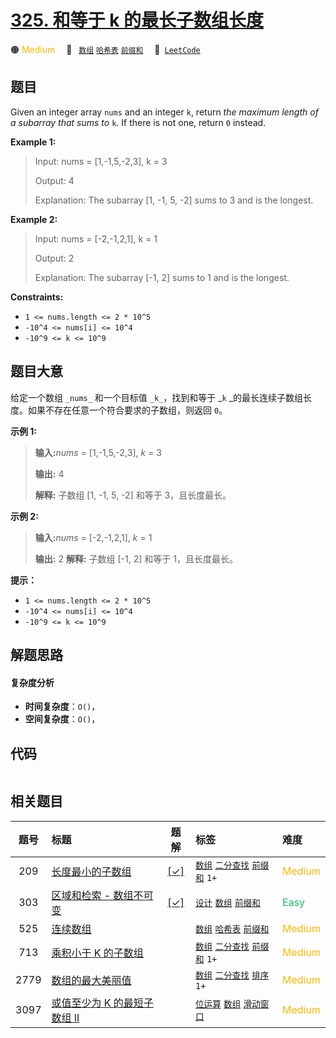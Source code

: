 # [325. 和等于 k 的最长子数组长度](https://leetcode.com/problems/maximum-size-subarray-sum-equals-k)

🟠 <font color=#ffb800>Medium</font>&emsp; 🔖&ensp; [`数组`](/tag/array.md) [`哈希表`](/tag/hash-table.md) [`前缀和`](/tag/prefix-sum.md)&emsp; 🔗&ensp;[`LeetCode`](https://leetcode.com/problems/maximum-size-subarray-sum-equals-k)

## 题目

Given an integer array `nums` and an integer `k`, return _the maximum length
of a_ _subarray_ _that sums to_ `k`. If there is not one, return `0` instead.



**Example 1:**

> Input: nums = [1,-1,5,-2,3], k = 3
> 
> Output: 4
> 
> Explanation: The subarray [1, -1, 5, -2] sums to 3 and is the longest.

**Example 2:**

> Input: nums = [-2,-1,2,1], k = 1
> 
> Output: 2
> 
> Explanation: The subarray [-1, 2] sums to 1 and is the longest.

**Constraints:**

  * `1 <= nums.length <= 2 * 10^5`
  * `-10^4 <= nums[i] <= 10^4`
  * `-10^9 <= k <= 10^9`


## 题目大意

给定一个数组 `_nums_` 和一个目标值 `_k_`，找到和等于 _`k` _的最长连续子数组长度。如果不存在任意一个符合要求的子数组，则返回 `0`。



**示例 1:**

> 
> 
> 
> 
> 
> **输入:**_nums_ = [1,-1,5,-2,3], _k_ = 3
> 
> **输出:** 4 
> 
> **解释:** 子数组 [1, -1, 5, -2] 和等于 3，且长度最长。
> 
> 

**示例 2:**

> 
> 
> 
> 
> 
> **输入:**_nums_ = [-2,-1,2,1], _k_ = 1
> 
> **输出:** 2 **解释:** 子数组 [-1, 2] 和等于 1，且长度最长。



**提示：**

  * `1 <= nums.length <= 2 * 10^5`
  * `-10^4 <= nums[i] <= 10^4`
  * `-10^9 <= k <= 10^9`


## 解题思路

#### 复杂度分析

- **时间复杂度**：`O()`，
- **空间复杂度**：`O()`，

## 代码

```javascript

```

## 相关题目

<!-- prettier-ignore -->
| 题号 | 标题 | 题解 | 标签 | 难度 |
| :------: | :------ | :------: | :------ | :------ |
| 209 | [长度最小的子数组](https://leetcode.com/problems/minimum-size-subarray-sum) | [[✓]](/problem/0209.md) |  [`数组`](/tag/array.md) [`二分查找`](/tag/binary-search.md) [`前缀和`](/tag/prefix-sum.md) `1+` | <font color=#ffb800>Medium</font> |
| 303 | [区域和检索 - 数组不可变](https://leetcode.com/problems/range-sum-query-immutable) | [[✓]](/problem/0303.md) |  [`设计`](/tag/design.md) [`数组`](/tag/array.md) [`前缀和`](/tag/prefix-sum.md) | <font color=#15bd66>Easy</font> |
| 525 | [连续数组](https://leetcode.com/problems/contiguous-array) |  |  [`数组`](/tag/array.md) [`哈希表`](/tag/hash-table.md) [`前缀和`](/tag/prefix-sum.md) | <font color=#ffb800>Medium</font> |
| 713 | [乘积小于 K 的子数组](https://leetcode.com/problems/subarray-product-less-than-k) |  |  [`数组`](/tag/array.md) [`二分查找`](/tag/binary-search.md) [`前缀和`](/tag/prefix-sum.md) `1+` | <font color=#ffb800>Medium</font> |
| 2779 | [数组的最大美丽值](https://leetcode.com/problems/maximum-beauty-of-an-array-after-applying-operation) |  |  [`数组`](/tag/array.md) [`二分查找`](/tag/binary-search.md) [`排序`](/tag/sorting.md) `1+` | <font color=#ffb800>Medium</font> |
| 3097 | [或值至少为 K 的最短子数组 II](https://leetcode.com/problems/shortest-subarray-with-or-at-least-k-ii) |  |  [`位运算`](/tag/bit-manipulation.md) [`数组`](/tag/array.md) [`滑动窗口`](/tag/sliding-window.md) | <font color=#ffb800>Medium</font> |